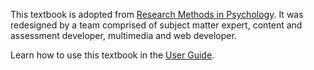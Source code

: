 
<i-image src="/images/itell.svg" alt="iTELL logo" width="180" height="180" expandable=false>
</i-image>



This textbook is adopted from [Research Methods in Psychology](https://kpu.pressbooks.pub/psychmethods4e/). It was redesigned by a team comprised of subject matter expert,
content and assessment developer, multimedia and web developer.

Learn how to use this textbook in the <a href="/guide">User Guide</a>.
